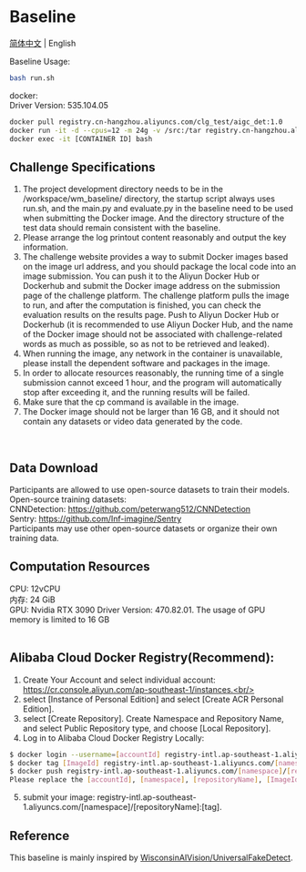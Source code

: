 # Baseline

[简体中文](README.md) | English

Baseline Usage:
```bash
bash run.sh
```

docker: <br/>
Driver Version: 535.104.05<br/>
```bash
docker pull registry.cn-hangzhou.aliyuncs.com/clg_test/aigc_det:1.0
docker run -it -d --cpus=12 -m 24g -v /src:/tar registry.cn-hangzhou.aliyuncs.com/clg_test/aigc_det:1.0
docker exec -it [CONTAINER ID] bash
```

## Challenge Specifications<br/>
1) The project development directory needs to be in the /workspace/wm_baseline/ directory, the startup script always uses run.sh, and the main.py and evaluate.py in the baseline need to be used when submitting the Docker image. And the directory structure of the test data should remain consistent with the baseline.<br/>
2) Please arrange the log printout content reasonably and output the key information.<br/>
3) The challenge website provides a way to submit Docker images based on the image url address, and you should package the local code into an image submission. You can push it to the Aliyun Docker Hub or Dockerhub and submit the Docker image address on the submission page of the challenge platform. The challenge platform pulls the image to run, and after the computation is finished, you can check the evaluation results on the results page. Push to Aliyun Docker Hub or Dockerhub (it is recommended to use Aliyun Docker Hub, and the name of the Docker image should not be associated with challenge-related words as much as possible, so as not to be retrieved and leaked). <br/>
4) When running the image, any network in the container is unavailable, please install the dependent software and packages in the image.<br/>
5) In order to allocate resources reasonably, the running time of a single submission cannot exceed 1 hour, and the program will automatically stop after exceeding it, and the running results will be failed.<br/>
6) Make sure that the cp command is available in the image.<br/>
7) The Docker image should not be larger than 16 GB, and it should not contain any datasets or video data generated by the code.<br/>
<br/>


## Data Download
Participants are allowed to use open-source datasets to train their models. <br/>
Open-source training datasets: <br/>
CNNDetection: https://github.com/peterwang512/CNNDetection <br/>
Sentry: https://github.com/Inf-imagine/Sentry <br/>
Participants may use other open-source datasets or organize their own training data. <br/>


## Computation Resources<br/>
CPU: 12vCPU <br/>
内存: 24 GiB <br/>
GPU: Nvidia RTX 3090 Driver Version: 470.82.01. The usage of GPU memory is limited to 16 GB<br/>
<br/>


## Alibaba Cloud Docker Registry(Recommend):<br/>
1. Create Your Account and select individual account: https://cr.console.aliyun.com/ap-southeast-1/instances.<br/>
2. select [Instance of Personal Edition] and select [Create ACR Personal Edition].<br/>
3. select [Create Repository]. Create Namespace and Repository Name, and select Public Repository type, and choose [Local Repository].<br/>
4. Log in to Alibaba Cloud Docker Registry Locally:<br/>
```bash
$ docker login --username=[accountId] registry-intl.ap-southeast-1.aliyuncs.com
$ docker tag [ImageId] registry-intl.ap-southeast-1.aliyuncs.com/[namespace]/[repositoryName]:[tag]
$ docker push registry-intl.ap-southeast-1.aliyuncs.com/[namespace]/[repositoryName]:[tag]
Please replace the [accountId], [namespace], [repositoryName], [ImageId] and [tag] parameters based on your image.
```
5. submit your image: registry-intl.ap-southeast-1.aliyuncs.com/[namespace]/[repositoryName]:[tag].<br/>

## Reference <br/>
This baseline is mainly inspired by [WisconsinAIVision/UniversalFakeDetect](https://github.com/WisconsinAIVision/UniversalFakeDetect).
<br/>